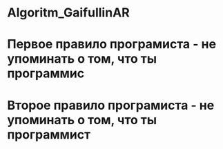 # Algoritm_GaifullinAR

# Первое правило програмиста - не упоминать о том, что ты программис
# Второе правило програмиста - не упоминать о том, что ты программист
